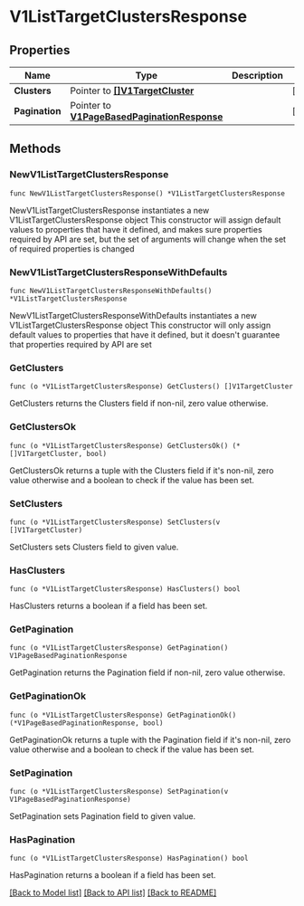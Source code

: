 # V1ListTargetClustersResponse

## Properties

Name | Type | Description | Notes
------------ | ------------- | ------------- | -------------
**Clusters** | Pointer to [**[]V1TargetCluster**](V1TargetCluster.md) |  | [optional] 
**Pagination** | Pointer to [**V1PageBasedPaginationResponse**](V1PageBasedPaginationResponse.md) |  | [optional] 

## Methods

### NewV1ListTargetClustersResponse

`func NewV1ListTargetClustersResponse() *V1ListTargetClustersResponse`

NewV1ListTargetClustersResponse instantiates a new V1ListTargetClustersResponse object
This constructor will assign default values to properties that have it defined,
and makes sure properties required by API are set, but the set of arguments
will change when the set of required properties is changed

### NewV1ListTargetClustersResponseWithDefaults

`func NewV1ListTargetClustersResponseWithDefaults() *V1ListTargetClustersResponse`

NewV1ListTargetClustersResponseWithDefaults instantiates a new V1ListTargetClustersResponse object
This constructor will only assign default values to properties that have it defined,
but it doesn't guarantee that properties required by API are set

### GetClusters

`func (o *V1ListTargetClustersResponse) GetClusters() []V1TargetCluster`

GetClusters returns the Clusters field if non-nil, zero value otherwise.

### GetClustersOk

`func (o *V1ListTargetClustersResponse) GetClustersOk() (*[]V1TargetCluster, bool)`

GetClustersOk returns a tuple with the Clusters field if it's non-nil, zero value otherwise
and a boolean to check if the value has been set.

### SetClusters

`func (o *V1ListTargetClustersResponse) SetClusters(v []V1TargetCluster)`

SetClusters sets Clusters field to given value.

### HasClusters

`func (o *V1ListTargetClustersResponse) HasClusters() bool`

HasClusters returns a boolean if a field has been set.

### GetPagination

`func (o *V1ListTargetClustersResponse) GetPagination() V1PageBasedPaginationResponse`

GetPagination returns the Pagination field if non-nil, zero value otherwise.

### GetPaginationOk

`func (o *V1ListTargetClustersResponse) GetPaginationOk() (*V1PageBasedPaginationResponse, bool)`

GetPaginationOk returns a tuple with the Pagination field if it's non-nil, zero value otherwise
and a boolean to check if the value has been set.

### SetPagination

`func (o *V1ListTargetClustersResponse) SetPagination(v V1PageBasedPaginationResponse)`

SetPagination sets Pagination field to given value.

### HasPagination

`func (o *V1ListTargetClustersResponse) HasPagination() bool`

HasPagination returns a boolean if a field has been set.


[[Back to Model list]](../README.md#documentation-for-models) [[Back to API list]](../README.md#documentation-for-api-endpoints) [[Back to README]](../README.md)


